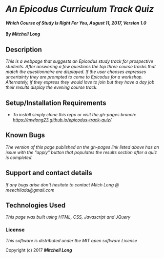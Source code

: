 # _An Epicodus Curriculum Track Quiz_

#### _Which Course of Study Is Right For You, August 11, 2017, Version 1.0_

#### By _Mitchell Long_

## Description

_This is a webpage that suggests an Epicodus study track for prospective students.  After answering a few questions the top three course tracks that match the questionnaire are displayed. If the user chooses expresses uncertainty they are prompted to come to Epicodus for a workshop.  Alternately, if they express they would love to join but they have a day job their results display the evening course track._

## Setup/Installation Requirements

* _To install simply clone this repo or visit the gh-pages branch: https://mwlong23.github.io/epicodus-track-quiz/_


## Known Bugs

_The version of this page published on the gh-pages link listed above has an issue with the "apply" button that populates the results section after a quiz is completed._

## Support and contact details

_If any bugs arise don't hesitate to contact Mitch Long @ meechllada@gmail.com_

## Technologies Used

_This page was built using HTML, CSS, Javascript and JQuery_

### License

*This software is distributed under the MIT open software License*

Copyright (c) 2017 **_Mitchell Long_**
